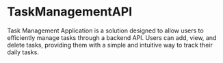 # TaskManagementAPI
Task Management Application is a solution designed to allow users to efficiently manage tasks through a backend API. Users can add, view, and delete tasks, providing them with a simple and intuitive way to track their daily tasks.
